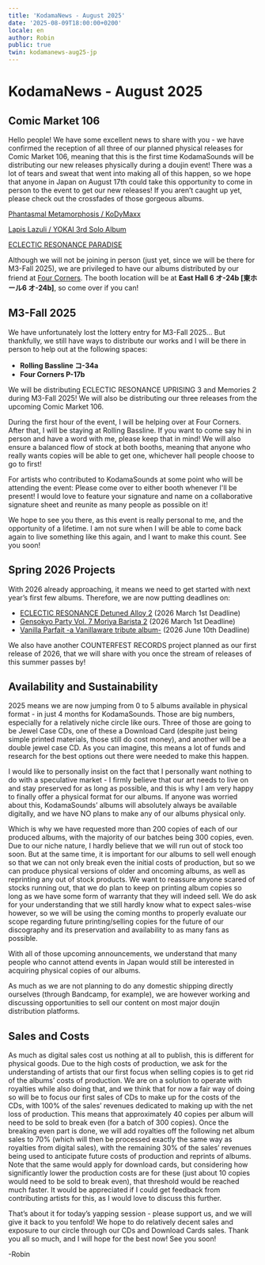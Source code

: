```yaml
---
title: 'KodamaNews - August 2025'
date: '2025-08-09T18:00:00+0200'
locale: en
author: Robin
public: true
twin: kodamanews-aug25-jp
---
```


# KodamaNews - August 2025

## Comic Market 106

Hello people! We have some excellent news to share with you - we have confirmed the reception of all three of our planned physical releases for Comic Market 106, meaning that this is the first time KodamaSounds will be distributing our new releases physically during a doujin event! There was a lot of tears and sweat that went into making all of this happen, so we hope that anyone in Japan on August 17th could take this opportunity to come in person to the event to get our new releases! If you aren’t caught up yet, please check out the crossfades of those gorgeous albums.


[Phantasmal Metamorphosis / KoDyMaxx](https://www.youtube.com/watch?v=wAs0QDpotS8)

[Lapis Lazuli / YOKAI 3rd Solo Album](https://www.youtube.com/watch?v=Xr23M-R8mAY)

[ECLECTIC RESONANCE PARADISE](https://www.youtube.com/watch?v=nitPlqBdm8Y)


Although we will not be joining in person (just yet, since we will be there for M3-Fall 2025), we are privileged to have our albums distributed by our friend at [Four Corners](https://x.com/4cornersdoujin). The booth location will be at **East Hall 6 オ-24b [東ホール6 オ-24b]**, so come over if you can!

## M3-Fall 2025

We have unfortunately lost the lottery entry for M3-Fall 2025… But thankfully, we still have ways to distribute our works and I will be there in person to help out at the following spaces:
- **Rolling Bassline コ-34a**
- **Four Corners P-17b**

We will be distributing ECLECTIC RESONANCE UPRISING 3 and Memories 2 during M3-Fall 2025! We will also be distributing our three releases from the upcoming Comic Market 106.

During the first hour of the event, I will be helping over at Four Corners. After that, I will be staying at Rolling Bassline. If you want to come say hi in person and have a word with me, please keep that in mind! We will also ensure a balanced flow of stock at both booths, meaning that anyone who really wants copies will be able to get one, whichever hall people choose to go to first!

For artists who contributed to KodamaSounds at some point who will be attending the event: Please come over to either booth whenever I'll be present! I would love to feature your signature and name on a collaborative signature sheet and reunite as many people as possible on it!

We hope to see you there, as this event is really personal to me, and the opportunity of a lifetime. I am not sure when I will be able to come back again to live something like this again, and I want to make this count. See you soon!

## Spring 2026 Projects

With 2026 already approaching, it means we need to get started with next year’s first few albums. Therefore, we are now putting deadlines on:
- [ECLECTIC RESONANCE Detuned Alloy 2](https://kodamasoft.net/projects/eclectic-resonance-detuned-alloy-2) (2026 March 1st Deadline)
- [Gensokyo Party Vol. 7 Moriya Barista 2](https://kodamasoft.net/projects/moriya-barista-2) (2026 March 1st Deadline)
- [Vanilla Parfait -a Vanillaware tribute album-](https://counterfest.kodamasoft.net/en/projects/vanilla-parfait) (2026 June 10th Deadline)

We also have another COUNTERFEST RECORDS project planned as our first release of 2026, that we will share with you once the stream of releases of this summer passes by!

## Availability and Sustainability

2025 means we are now jumping from 0 to 5 albums available in physical format - in just 4 months for KodamaSounds. Those are big numbers, especially for a relatively niche circle like ours. Three of those are going to be Jewel Case CDs, one of these a Download Card (despite just being simple printed materials, those still do cost money), and another will be a double jewel case CD. As you can imagine, this means a lot of funds and research for the best options out there were needed to make this happen.

I would like to personally insist on the fact that I personally want nothing to do with a speculative market - I firmly believe that our art needs to live on and stay preserved for as long as possible, and this is why I am very happy to finally offer a physical format for our albums. If anyone was worried about this, KodamaSounds’ albums will absolutely always be available digitally, and we have NO plans to make any of our albums physical only.

Which is why we have requested more than 200 copies of each of our produced albums, with the majority of our batches being 300 copies, even. Due to our niche nature, I hardly believe that we will run out of stock too soon. But at the same time, it is important for our albums to sell well enough so that we can not only break even the initial costs of production, but so we can produce physical versions of older and oncoming albums, as well as reprinting any out of stock products. We want to reassure anyone scared of stocks running out, that we do plan to keep on printing album copies so long as we have some form of warranty that they will indeed sell. We do ask for your understanding that we still hardly know what to expect sales-wise however, so we will be using the coming months to properly evaluate our scope regarding future printing/selling copies for the future of our discography and its preservation and availability to as many fans as possible. 

With all of those upcoming announcements, we understand that many people who cannot attend events in Japan would still be interested in acquiring physical copies of our albums.

As much as we are not planning to do any domestic shipping directly ourselves (through Bandcamp, for example), we are however working and discussing opportunities to sell our content on most major doujin distribution platforms.

## Sales and Costs

As much as digital sales cost us nothing at all to publish, this is different for physical goods. Due to the high costs of production, we ask for the understanding of artists that our first focus when selling copies is to get rid of the albums’ costs of production. We are on a solution to operate with royalties while also doing that, and we think that for now a fair way of doing so will be to focus our first sales of CDs to make up for the costs of the CDs, with 100% of the sales’ revenues dedicated to making up with the net loss of production. This means that approximately 40 copies per album will need to be sold to break even (for a batch of 300 copies). Once the breaking even part is done, we will add royalties off the following net album sales to 70% (which will then be processed exactly the same way as royalties from digital sales), with the remaining 30% of the sales’ revenues being used to anticipate future costs of production and reprints of albums. Note that the same would apply for download cards, but considering how significantly lower the production costs are for these (just about 10 copies would need to be sold to break even), that threshold would be reached much faster. It would be appreciated if I could get feedback from contributing artists for this, as I would love to discuss this further.

That’s about it for today’s yapping session - please support us, and we will give it back to you tenfold! We hope to do relatively decent sales and exposure to our circle through our CDs and Download Cards sales. Thank you all so much, and I will hope for the best now! See you soon!

-Robin